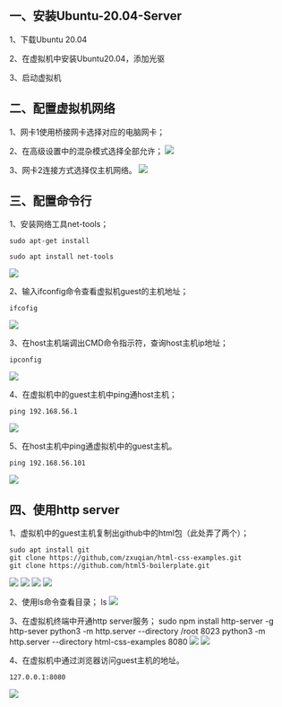 ## **一、安装Ubuntu-20.04-Server** ##

1、下载Ubuntu 20.04

2、在虚拟机中安装Ubuntu20.04，添加光驱

3、启动虚拟机


## **二、配置虚拟机网络** ##

1、网卡1使用桥接网卡选择对应的电脑网卡；

2、在高级设置中的混杂模式选择全部允许；
![](http://qmrc945r4.hn-bkt.clouddn.com/%E5%BE%AE%E4%BF%A1%E5%9B%BE%E7%89%87_20210111145209.png)

3、网卡2连接方式选择仅主机网络。
![](http://qmrc945r4.hn-bkt.clouddn.com/%E5%BE%AE%E4%BF%A1%E5%9B%BE%E7%89%87_20210111145214.png)

## **三、配置命令行** ##

1、安装网络工具net-tools；

	sudo apt-get install
    
	sudo apt install net-tools
![](http://qmrc945r4.hn-bkt.clouddn.com/ea5950afea74b1845ab83cb70b29bcf.png)

2、输入ifconfig命令查看虚拟机guest的主机地址；

	ifcofig
![](http://qmrc945r4.hn-bkt.clouddn.com/c8d30f99747acb0ed6ea59a8bd4e09e.png)

3、在host主机端调出CMD命令指示符，查询host主机ip地址；

	ipconfig
![](http://qmrc945r4.hn-bkt.clouddn.com/ipconfig.png)


4、在虚拟机中的guest主机中ping通host主机；

	ping 192.168.56.1
![](http://qmrc945r4.hn-bkt.clouddn.com/006dff769ca402f637b996ddb58d964.png)

5、在host主机中ping通虚拟机中的guest主机。

    ping 192.168.56.101
![](http://qmrc945r4.hn-bkt.clouddn.com/194a1858da25e847d546ff05f8566ad.png)
    

## **四、使用http server** ##

1、虚拟机中的guest主机复制出github中的html包（此处弄了两个）；

    sudo apt install git
    git clone https://github,com/zxuqian/html-css-examples.git
	git clone https://github.com/html5-boilerplate.git
![](http://qmrc945r4.hn-bkt.clouddn.com/bdc21096859bda1ae5f7cfc75b9e1c9.png)
![](http://qmrc945r4.hn-bkt.clouddn.com/0f4e588fa37d177459e24aadf6fb8d5.png)
![](http://qmrc945r4.hn-bkt.clouddn.com/90247456fc038db4e088a869faa15bf.png)
![](http://qmrc945r4.hn-bkt.clouddn.com/395f518c03d123bf7af3f71a77ee4a8.png)

2、使用ls命令查看目录；
	ls
![](http://qmrc945r4.hn-bkt.clouddn.com/d672f17b0801e267d3e30de35c975be.png)

3、在虚拟机终端中开通http server服务；
	sudo npm install http-server -g
	http-sever
    python3 -m http.server --directory /root 8023
    python3 -m http.server --directory html-css-examples 8080
![](http://qmrc945r4.hn-bkt.clouddn.com/%E5%BE%AE%E4%BF%A1%E5%9B%BE%E7%89%87_20210111141318.png)
![](http://qmrc945r4.hn-bkt.clouddn.com/0413ae469288b143446c7eb8a34c11c.png)

4、在虚拟机中通过浏览器访问guest主机的地址。

    127.0.0.1:8080
![](http://qmrc945r4.hn-bkt.clouddn.com/28639f2e49b726baaed59e9d48995bf.png)

